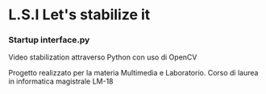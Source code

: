 # L.S.I Let's stabilize it
### Startup interface.py
Video stabilization attraverso Python con uso di OpenCV

Progetto realizzato per la materia Multimedia e Laboratorio.
Corso di laurea in informatica magistrale LM-18

